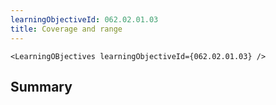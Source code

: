```yaml
---
learningObjectiveId: 062.02.01.03
title: Coverage and range
---
```


```tsx eval
<LearningOBjectives learningObjectiveId={062.02.01.03} />
```

## Summary
